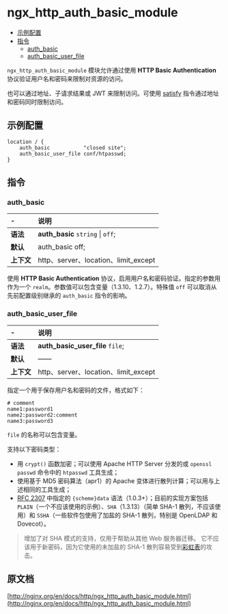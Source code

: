 # ngx_http_auth_basic_module

- [示例配置](#example_configuration)
- [指令](#directives)
    - [auth_basic](#auth_basic)
    - [auth_basic_user_file](#auth_basic_user_file)

`ngx_http_auth_basic_module` 模块允许通过使用 **HTTP Basic Authentication** 协议验证用户名和密码来限制对资源的访问。

也可以通过地址、子请求结果或 JWT 来限制访问。可使用 [satisfy](ngx_http_core_module.html#satisfy) 指令通过地址和密码同时限制访问。

<a id="example_configuration"></a>

## 示例配置
```nginx
location / {
    auth_basic           "closed site";
    auth_basic_user_file conf/htpasswd;
}
```

<a id="directives"></a>

## 指令

### auth_basic

|\-|说明|
|:------|:------|
|**语法**|**auth_basic** `string` &#124; `off`;|
|**默认**|auth_basic off;|
|**上下文**|http、server、location、limit_except|

使用 **HTTP Basic Authentication** 协议，启用用户名和密码验证。指定的参数用作为一个 `realm`。参数值可以包含变量（1.3.10、1.2.7）。特殊值 `off` 可以取消从先前配置级别继承的 `auth_basic` 指令的影响。

### auth_basic_user_file

|\-|说明|
|:------|:------|
|**语法**|**auth_basic_user_file** `file`;|
|**默认**|——|
|**上下文**|http、server、location、limit_except|

指定一个用于保存用户名和密码的文件，格式如下：

```
# comment
name1:password1
name2:password2:comment
name3:password3
```

`file` 的名称可以包含变量。

支持以下密码类型：

- 用 `crypt()` 函数加密；可以使用 Apache HTTP Server 分发的或 `openssl passwd` 命令中的 `htpasswd` 工具生成；
- 使用基于 MD5 密码算法（apr1）的 Apache 变体进行散列计算；可以用与上述相同的工具生成；
- [RFC 2307](https://tools.ietf.org/html/rfc2307#section-5.3) 中指定的 `{scheme}data` 语法（1.0.3+）；目前的实现方案包括 `PLAIN`（一个不应该使用的示例）、`SHA`（1.3.13）（简单 SHA-1 散列，不应该使用）和 `SSHA`（一些软件包使用了加盐的 SHA-1 散列，特别是 OpenLDAP 和 Dovecot）。

> 增加了对 SHA 模式的支持，仅用于帮助从其他 Web 服务器迁移。 它不应该用于新密码，因为它使用的未加盐的 SHA-1 散列容易受到[彩虹表](http://en.wikipedia.org/wiki/Rainbow_attack)的攻击。

## 原文档

[http://nginx.org/en/docs/http/ngx_http_auth_basic_module.html](http://nginx.org/en/docs/http/ngx_http_auth_basic_module.html)

